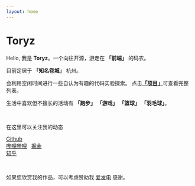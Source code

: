 ```yaml
---
layout: home
---
```


<script setup lang="ts">
import Icon from '.vitepress/theme/components/Icon.vue'
</script>

# Toryz

Hello, 我是 **Toryz**。一个向往开源，游走在 **「前端」** 的码农。

目前定居于 **「知名卷城」** 杭州。

会利用空闲时间进行一些自认为有趣的代码实验探索。
点击[**「项目」**](/projects)可查看完整列表。

生活中喜欢但不擅长的活动有 **「跑步」** **「游戏」** **「篮球」** **「羽毛球」**。

&nbsp;

在这里可以关注我的动态

<p>
  <a href="https://github.com/zhou-tao"><div i-ri-github-fill /> Github</a>&nbsp;&nbsp;
  <a href="https://space.bilibili.com/363188441"><div i-ri-bilibili-fill /> 哔哩哔哩</a>&nbsp;&nbsp;
  <a href="https://juejin.cn/user/3532106417578552"><Icon :icon="{ src: '/juejin.svg' }" size="1.3rem" /> 掘金</a>&nbsp;&nbsp;
  <a href="https://www.zhihu.com/people/guo-fu-di-yi-gua-pi"><div i-ri-zhihu-line /> 知乎</a>
</p>
&nbsp;

如果您欣赏我的作品，可以考虑赞助我 <a href="https://afdian.net/a/toryz/plan"><Icon :icon="{ src: '/lightning.svg' }" size="1.3rem" />爱发电</a> 感谢。
